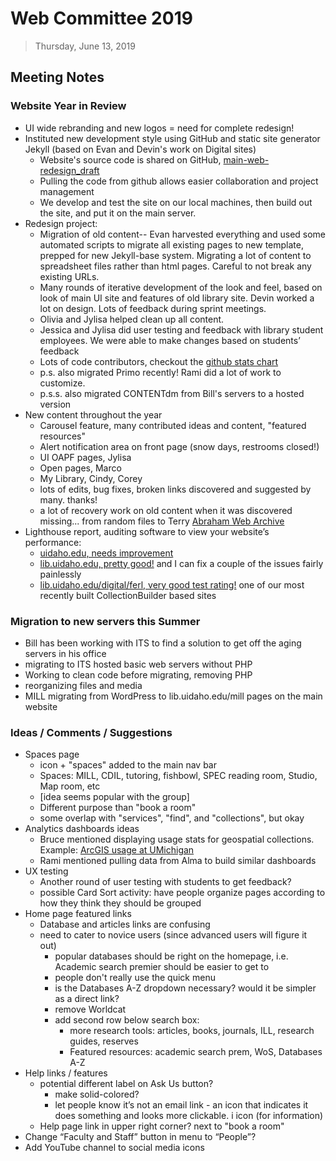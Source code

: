# Web Committee 2019

> Thursday, June 13, 2019

## Meeting Notes

### Website Year in Review

- UI wide rebranding and new logos = need for complete redesign! 
- Instituted new development style using GitHub and static site generator Jekyll (based on Evan and Devin's work on Digital sites)
    - Website's source code is shared on GitHub, [main-web-redesign_draft](https://github.com/uidaholib/main-web-redesign_draft )
    - Pulling the code from github allows easier collaboration and project management
    - We develop and test the site on our local machines, then build out the site, and put it on the main server.
- Redesign project:
    - Migration of old content-- Evan harvested everything and used some automated scripts to migrate all existing pages to new template, prepped for new Jekyll-base system. Migrating a lot of content to spreadsheet files rather than html pages. Careful to not break any existing URLs.
    - Many rounds of iterative development of the look and feel, based on look of main UI site and features of old library site. Devin worked a lot on design. Lots of feedback during sprint meetings.
    - Olivia and Jylisa helped clean up all content. 
    - Jessica and Jylisa did user testing and feedback with library student employees. We were able to make changes based on students’ feedback
    - Lots of code contributors, checkout the [github stats chart](https://github.com/uidaholib/main-web-redesign_draft/graphs/contributors)
    - p.s. also migrated Primo recently! Rami did a lot of work to customize.
    - p.s.s. also migrated CONTENTdm from Bill's servers to a hosted version
- New content throughout the year
    - Carousel feature, many contributed ideas and content, "featured resources"
    - Alert notification area on front page (snow days, restrooms closed!)
    - UI OAPF pages, Jylisa
    - Open pages, Marco
    - My Library, Cindy, Corey
    - lots of edits, bug fixes, broken links discovered and suggested by many. thanks!
    - a lot of recovery work on old content when it was discovered missing... from random files to Terry [Abraham Web Archive](https://www.lib.uidaho.edu/special-collections/t-abraham/)
- Lighthouse report, auditing software to view your website’s performance:
    - [uidaho.edu, needs improvement](https://lighthouse-dot-webdotdevsite.appspot.com/lh/html?url=http://www.uidaho.edu)
    - [lib.uidaho.edu, pretty good!](https://lighthouse-dot-webdotdevsite.appspot.com/lh/html?url=https://www.lib.uidaho.edu/) and I can fix a couple of the issues fairly painlessly
    - [lib.uidaho.edu/digital/ferl, very good test rating!](https://lighthouse-dot-webdotdevsite.appspot.com/lh/html?url=https://www.lib.uidaho.edu/digital/ferl/) one of our most recently built CollectionBuilder based sites

### Migration to new servers this Summer

- Bill has been working with ITS to find a solution to get off the aging servers in his office
- migrating to ITS hosted basic web servers without PHP
- Working to clean code before migrating, removing PHP
- reorganizing files and media
- MILL migrating from WordPress to lib.uidaho.edu/mill pages on the main website

### Ideas / Comments / Suggestions

- Spaces page
	- icon + "spaces" added to the main nav bar
	- Spaces: MILL, CDIL, tutoring, fishbowl, SPEC reading room, Studio, Map room, etc
    - [idea seems popular with the group]
    - Different purpose than "book a room"
	- some overlap with "services", "find", and "collections", but okay
- Analytics dashboards ideas
    - Bruce mentioned displaying usage stats for geospatial collections. Example: [ArcGIS usage at UMichigan](https://www.arcgis.com/apps/opsdashboard/index.html#/f94fe24ef07a4c2a8dc0e284594094c9)
    - Rami mentioned pulling data from Alma to build similar dashboards
- UX testing
	- Another round of user testing with students to get feedback?
    - possible Card Sort activity: have people organize pages according to how they think they should be grouped
- Home page featured links
	- Database and articles links are confusing
    - need to cater to novice users (since advanced users will figure it out)
		- popular databases should be right on the homepage, i.e. Academic search premier should be easier to get to
        - people don't really use the quick menu
        - is the Databases A-Z dropdown necessary? would it be simpler as a direct link?
        - remove Worldcat
        - add second row below search box:
            - more research tools: articles, books, journals, ILL, research guides, reserves
            - Featured resources: academic search prem, WoS, Databases A-Z
- Help links / features
    - potential different label on Ask Us button?
		- make solid-colored?
		- let people know it’s not an email link - an icon that indicates it does something and looks more clickable. i icon (for information) 
	- Help page link in upper right corner? next to "book a room"
- Change “Faculty and Staff” button in menu to “People”?
- Add YouTube channel to social media icons
